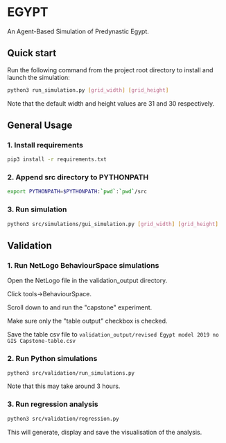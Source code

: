 # EGYPT
An Agent-Based Simulation of Predynastic Egypt.

## Quick start
Run the following command from the project root directory to install and launch the simulation:

```bash
python3 run_simulation.py [grid_width] [grid_height]
```

Note that the default width and height values are 31 and 30 respectively.

## General Usage

### 1. Install requirements
```bash
pip3 install -r requirements.txt
```

### 2. Append src directory to PYTHONPATH
```bash
export PYTHONPATH=$PYTHONPATH:`pwd`:`pwd`/src
```

### 3. Run simulation
```bash
python3 src/simulations/gui_simulation.py [grid_width] [grid_height]
```

## Validation

### 1. Run NetLogo BehaviourSpace simulations

Open the NetLogo file in the validation_output directory.

Click tools->BehaviourSpace.

Scroll down to and run the "capstone" experiment.

Make sure only the "table output" checkbox is checked.

Save the table csv file to ```validation_output/revised Egypt model 2019 no GIS Capstone-table.csv```

### 2. Run Python simulations

```bash
python3 src/validation/run_simulations.py
```

Note that this may take around 3 hours.

### 3. Run regression analysis

```bash
python3 src/validation/regression.py
```

This will generate, display and save the visualisation of the analysis.